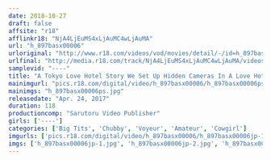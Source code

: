 ```yaml
---
date: 2018-10-27
draft: false
affsite: "r18"
afflinkr18: "NjA4LjEuMS4xLjAuMC4wLjAuMA"
url: "h_897basx00006"
urloriginal: "http://www.r18.com/videos/vod/movies/detail/-/id=h_897basx00006"
urlfinal: "http://media.r18.com/track/NjA4LjEuMS4xLjAuMC4wLjAuMA/videos/vod/movies/detail/-/id=h_897basx00006"
samplevid: "----"
title: "A Tokyo Love Hotel Story We Set Up Hidden Cameras In A Love Hotel Favored By Celebrity Users In Go***da A 2 Hour, 2 Round Battle Between A 101cm I Cup Big Tits Girl Vs A Guy Who Looks Like That Player On The Soccer National Team"
mainimgurl: "pics.r18.com/digital/video/h_897basx00006/h_897basx00006ps.jpg"
mainimgs: "h_897basx00006ps.jpg"
releasedate: "Apr. 24, 2017"
duration: 118
productioncomp: "Sarutoru Video Publisher"
girls: ['----']
categories: ['Big Tits', 'Chubby', 'Voyeur', 'Amateur', 'Cowgirl']
imgurls: ['pics.r18.com/digital/video/h_897basx00006/h_897basx00006jp-1.jpg', 'pics.r18.com/digital/video/h_897basx00006/h_897basx00006jp-2.jpg', 'pics.r18.com/digital/video/h_897basx00006/h_897basx00006jp-3.jpg', 'pics.r18.com/digital/video/h_897basx00006/h_897basx00006jp-4.jpg', 'pics.r18.com/digital/video/h_897basx00006/h_897basx00006jp-5.jpg', 'pics.r18.com/digital/video/h_897basx00006/h_897basx00006jp-6.jpg', 'pics.r18.com/digital/video/h_897basx00006/h_897basx00006jp-7.jpg', 'pics.r18.com/digital/video/h_897basx00006/h_897basx00006jp-8.jpg', 'pics.r18.com/digital/video/h_897basx00006/h_897basx00006jp-9.jpg', 'pics.r18.com/digital/video/h_897basx00006/h_897basx00006jp-10.jpg', 'pics.r18.com/digital/video/h_897basx00006/h_897basx00006jp-11.jpg', 'pics.r18.com/digital/video/h_897basx00006/h_897basx00006jp-12.jpg', 'pics.r18.com/digital/video/h_897basx00006/h_897basx00006jp-13.jpg', 'pics.r18.com/digital/video/h_897basx00006/h_897basx00006jp-14.jpg', 'pics.r18.com/digital/video/h_897basx00006/h_897basx00006jp-15.jpg', 'pics.r18.com/digital/video/h_897basx00006/h_897basx00006jp-16.jpg', 'pics.r18.com/digital/video/h_897basx00006/h_897basx00006jp-17.jpg', 'pics.r18.com/digital/video/h_897basx00006/h_897basx00006jp-18.jpg', 'pics.r18.com/digital/video/h_897basx00006/h_897basx00006jp-19.jpg', 'pics.r18.com/digital/video/h_897basx00006/h_897basx00006jp-20.jpg']
imgs: ['h_897basx00006jp-1.jpg', 'h_897basx00006jp-2.jpg', 'h_897basx00006jp-3.jpg', 'h_897basx00006jp-4.jpg', 'h_897basx00006jp-5.jpg', 'h_897basx00006jp-6.jpg', 'h_897basx00006jp-7.jpg', 'h_897basx00006jp-8.jpg', 'h_897basx00006jp-9.jpg', 'h_897basx00006jp-10.jpg', 'h_897basx00006jp-11.jpg', 'h_897basx00006jp-12.jpg', 'h_897basx00006jp-13.jpg', 'h_897basx00006jp-14.jpg', 'h_897basx00006jp-15.jpg', 'h_897basx00006jp-16.jpg', 'h_897basx00006jp-17.jpg', 'h_897basx00006jp-18.jpg', 'h_897basx00006jp-19.jpg', 'h_897basx00006jp-20.jpg']
---
```

